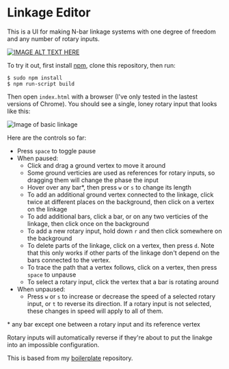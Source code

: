 # Linkage Editor
This is a UI for making N-bar linkage systems with one degree of freedom and any number of rotary inputs. 

[![IMAGE ALT TEXT HERE](http://img.youtube.com/vi/uPog68fuVm4/0.jpg)](http://www.youtube.com/watch?v=uPog68fuVm4)

To try it out, first install [npm](https://www.npmjs.com/), clone this repository, then run:

```
$ sudo npm install
$ npm run-script build
```

Then open `index.html` with a browser (I've only tested in the lastest versions of Chrome). You should see a single, loney rotary input that looks like this:

![Image of basic linkage](http://i1077.photobucket.com/albums/w463/rjnevels/Screen%20Shot%202015-02-22%20at%208.53.07%20PM_zpskplyty5t.png)

Here are the controls so far:
* Press `space` to toggle pause
* When paused:
  * Click and drag a ground vertex to move it around
  * Some ground verticies are used as references for rotary inputs, so dragging them will change the phase the input
  * Hover over any bar*, then press `w` or `s` to change its length
  * To add an additional ground vertex connected to the linkage, click twice at different places on the background, then click on a vertex on the linkage
  * To add additional bars, click a bar, or on any two verticies of the linkage, then click once on the background
  * To add a new rotary input, hold down `r` and then click somewhere on the background
  * To delete parts of the linkage, click on a vertex, then press `d`. Note that this only works if other parts of the linkage don't depend on the bars connected to the vertex.
  * To trace the path that a vertex follows, click on a vertex, then press `space` to unpause
  * To select a rotary input, click the vertex that a bar is rotating around
* When unpaused:
  * Press `w` or `s` to increase or decrease the speed of a selected rotary input, or `t` to reverse its direction. If a rotary input is not selected, these changes in speed will apply to all of them.

\* any bar except one between a rotary input and its reference vertex

Rotary inputs will automatically reverse if they're about to put the linakge into an impossible configuration.

This is based from my [boilerplate](https://github.com/robz/boilerplate) repository.
